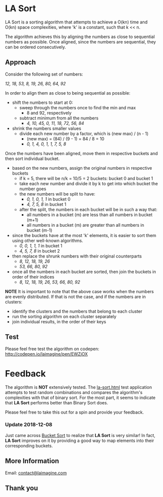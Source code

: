 # LA Sort
LA Sort is a sorting algorithm that attempts to achieve a O(kn) time and O(kn) space complexities, where 'k' is a constant, such that k << n.

The algorithm achieves this by aligning the numbers as close to sequential numbers as possible. Once aligned, since the numbers are sequential, they can be ordered consecutively.

## Approach
Consider the following set of numbers:

_12, 18, 53, 8, 19, 26, 80, 64, 92_


In order to align them as close to being sequential as possible:
* shift the numbers to start at 0:
    * sweep through the numbers once to find the min and max
        * 8 and 92, respectively
    * subtract minimum from all the numbers
        * _4, 10, 45, 0, 11, 18, 72, 56, 84_
* shrink the numbers smaller values
    * divide each new number by a factor, which is (new max) / (n - 1)
        * (new max) = (84) / (9 - 1) = 84 / 8 = 10
        * _0, 1, 4, 0, 1, 1, 7, 5, 8_

Once the numbers have been aligned, move them in respective buckets and then sort individual bucket.
* based on the new numbers, assign the original numbers in respective buckets
    * if k = 5, there will be n/k = 10/5 = 2 buckets: bucket 0 and bucket 1
    * take each new number and divide it by k to get into which bucket the number goes
    * the new numbers will be split to have:
        * _0, 1, 0, 1, 1_ in bucket 0
        * _4, 7, 5, 8_ in bucket 1
    * after the split, the numbers in each bucket will be in such a way that:
        * all numbers in a bucket (m) are less than all numbers in bucket (m+1)
        * all numbers in a bucket (m) are greater than all numbers in bucket (m-1)
* since the buckets have at the most 'k' elements, it is easier to sort them using other well-known algorithms.
    * _0, 0, 1, 1, 1_ in bucket 1
    * _4, 5, 7, 8_ in bucket 2
* then replace the shrunk numbers with their original counterparts
    * _8, 12, 18, 19, 26_
    * _53, 66, 80, 92_
* once all the numbers in each bucket are sorted, then join the buckets in order of their indices
    * _8, 12, 18, 19, 26, 53, 66, 80, 92_

__NOTE__ It is important to note that the above case works when the numbers are evenly distributed. If that is not the case, and if the numbers are in clusters:
* identify the clusters and the numbers that belong to each cluster
* run the sorting algorithm on each cluster separately
* join individual results, in the order of their keys

## Test
Please feel free test the algorithm on codepen: http://codepen.io/laimagine/pen/EWZjOX

# Feedback
The algorithm is __NOT__ extensively tested. The [la-sort.html](https://github.com/laimagine/la-sort/blob/master/src/html/la-sort.html) test application attempts to test random combinations and compares the algorithm's complexities with that of binary sort. For the most part, it seems to indicate that __LA Sort__ performs better than Binary Sort does.

Please feel free to take this out for a spin and provide your feedback.

### Update 2018-12-08
Just came across [Bucket Sort](https://en.wikipedia.org/wiki/Bucket_sort) to realize that __LA Sort__ is very similar! In fact, __LA Sort__ improves on it by providing a good way to map elements into their corresponding buckets.

## More Information
Email: contact@laimagine.com

## Thank you
